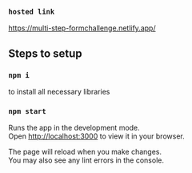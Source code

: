 
### `hosted link `
https://multi-step-formchallenge.netlify.app/


## Steps to setup

### `npm i `

to install all necessary libraries

### `npm start`

Runs the app in the development mode.\
Open [http://localhost:3000](http://localhost:3000) to view it in your browser.

The page will reload when you make changes.\
You may also see any lint errors in the console.



